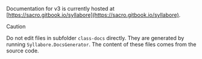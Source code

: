 Documentation for v3 is currently hosted at [https://sacro.gitbook.io/syllabore](https://sacro.gitbook.io/syllabore).

> [!CAUTION]  
> Do not edit files in subfolder `class-docs` directly. They are generated by running `Syllabore.DocsGenerator`. The content of these files comes from the source code.